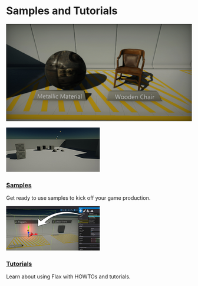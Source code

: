 # Samples and Tutorials

![Samples and Tutorials](media/title.jpg)

<div class="frontpage">

<div class="frontpage-section">
<a href="samples/index.md"><img src="samples/media/icon.jpg"></a>
<h3><a href="samples/index.md">Samples</a></h3>
<p>Get ready to use samples to kick off your game production.</p>
</div>

<div class="frontpage-section">
<a href="tutorials/index.md"><img src="tutorials/media/icon.jpg"></a>
<h3><a href="tutorials/index.md">Tutorials</a></h3>
<p>Learn about using Flax with HOWTOs and tutorials.</p>
</div>

</div>

